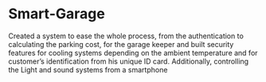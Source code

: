 # Smart-Garage
Created a system to ease the whole process, from the authentication to calculating the parking cost,  for the garage  keeper and built security features for cooling systems depending on the ambient temperature and for customer’s identification from his unique ID card. Additionally, controlling the Light and sound systems from a smartphone
